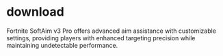 # download
Fortnite SoftAim v3 Pro offers advanced aim assistance with customizable settings, providing players with enhanced targeting precision while maintaining undetectable performance.

